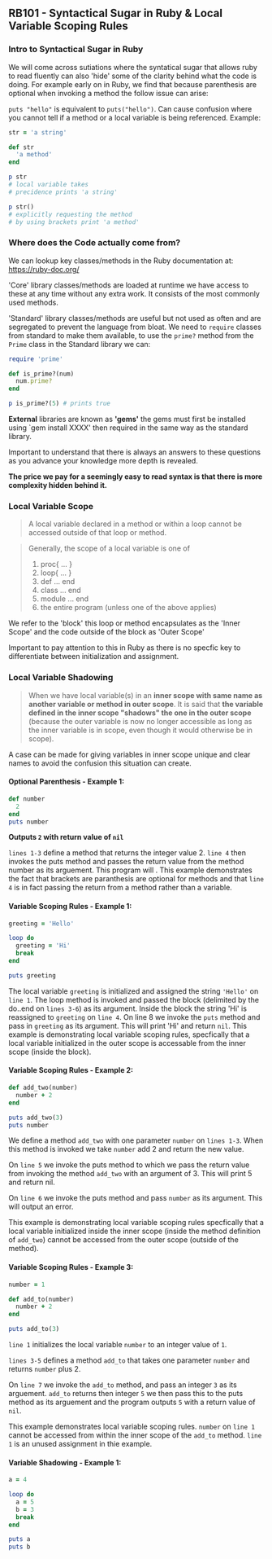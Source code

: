 

## RB101 - Syntactical Sugar in Ruby & Local Variable Scoping Rules


### Intro to Syntactical Sugar in Ruby
We will come across sutiations where the syntatical sugar that allows ruby to read fluently can also 'hide' some of the clarity behind what the code is doing. For example early on in Ruby, we find that because parenthesis are optional when invoking a method the follow issue can arise:

`puts "hello"` is equivalent to `puts("hello")`. Can cause confusion where you cannot tell if a method or a local variable is being referenced. Example:

```ruby
str = 'a string'

def str
  'a method'
end

p str 
# local variable takes 
# precidence prints 'a string'

p str() 
# explicitly requesting the method 
# by using brackets print 'a method'
```


### Where does the Code actually come from?
We can lookup key classes/methods in the Ruby documentation at: https://ruby-doc.org/

'Core' library classes/methods are loaded at runtime we have access to these at any time without any extra work. It consists of the most commonly used methods.

'Standard' library classes/methods are useful but not used as often and are segregated to prevent the language from bloat. We need to `require` classes from standard to make them available, to use the `prime?` method from the `Prime` class in the Standard library we can:
```ruby
require 'prime'

def is_prime?(num)
  num.prime?
end

p is_prime?(5) # prints true
```
**External** libraries are known as **'gems'** the gems must first be installed using `gem install XXXX' then required in the same way as the standard library.

Important to understand that there is always an answers to these questions as you advance your knowledge more depth is revealed.

**The price we pay for a seemingly easy to read syntax is that there is more complexity hidden behind it.**

### Local Variable Scope

> A local variable declared in a method or within a loop cannot be accessed outside of that loop or method.

>Generally, the scope of a local variable is one of
>1. proc{ ... }
>2. loop{ ... }
>3. def ... end
>4. class ... end
>5. module ... end
>6. the entire program (unless one of the above applies)

We refer to the 'block' this loop or method encapsulates as the 'Inner Scope' and the code outside of the block as 'Outer Scope'

Important to pay attention to this in Ruby as there is no specfic key to differentiate between initialization and assignment.

### Local Variable Shadowing
>When we have local variable(s) in an **inner scope with same name as another variable or method in outer scope**. It is said that **the variable defined in the inner scope "shadows" the one in the outer scope** (because the outer variable is now no longer accessible as long as the inner variable is in scope, even though it would otherwise be in scope).

A case can be made for giving variables in inner scope unique and clear names to avoid the confusion this situation can create.

#### Optional Parenthesis - Example 1:
```ruby
def number
  2
end
puts number
```
**Outputs `2` with return value of `nil`**


`lines 1-3` define a method that returns the integer value 2. `line 4` then invokes the puts method and passes the return value from the method number as its arguement. This program will . This example demonstrates the fact that brackets are paranthesis are optional for methods and that `line 4` is in fact passing the return from a method rather than a variable.

#### Variable Scoping Rules - Example 1:

```ruby
greeting = 'Hello'

loop do
  greeting = 'Hi'
  break
end

puts greeting
```
The local variable `greeting` is initialized and assigned the string `'Hello'` on `line 1`. The loop method is invoked and passed the block (delimited by the do..end on `lines 3-6`) as its argument. Inside the block the string 'Hi' is reassigned to `greeting` on `line 4`. On line 8 we invoke the `puts` method and pass in `greeting` as its argument. This will print 'Hi' and return `nil`. This example is demonstrating local variable scoping rules, specfically that a local variable initialized in the outer scope is accessable from the inner scope (inside the block).

#### Variable Scoping Rules - Example 2:

```ruby
def add_two(number)
  number + 2
end

puts add_two(3)
puts number
```
We define a method `add_two` with one parameter `number` on `lines 1-3`. When this method is invoked we take `number` add 2 and return the new value. 

On `line 5` we invoke the puts method to which we pass the return value from invoking the method `add_two` with an argument of 3. This will print 5 and return nil.

On `line 6` we invoke the puts method and pass `number` as its argument. This will output an error.

This example is demonstrating local variable scoping rules specfically that a local variable initialized inside the inner scope (inside the method definition of `add_two`) cannot be accessed from the outer scope (outside of the method).

#### Variable Scoping Rules - Example 3:

```ruby
number = 1

def add_to(number)
  number + 2
end

puts add_to(3)
```

`line 1` initializes the local variable `number` to an integer value of `1`.

`lines 3-5` defines a method `add_to` that takes one parameter `number` and returns `number` plus 2.

On `line 7` we invoke the `add_to` method, and pass an integer `3` as its arguement. `add_to` returns then integer `5` we then pass this to the puts method as its arguement and the program outputs `5` with a return value of `nil`.

This example demonstrates local variable scoping rules. `number` on `line 1` cannot be accessed from within the inner scope of the `add_to` method. `line 1` is an unused assignment in thie example. 


#### Variable Shadowing - Example 1:

```ruby
a = 4

loop do
  a = 5
  b = 3
  break
end

puts a
puts b

```
